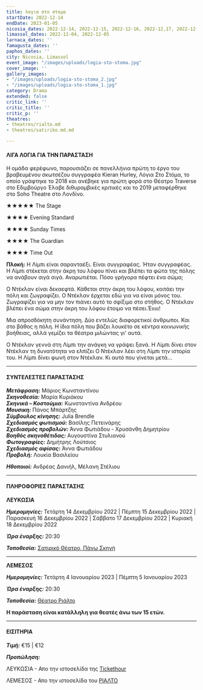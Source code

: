 ```yaml
---
title: λογια στο στομα
startDate: 2022-12-14
endDate: 2023-01-05
nicosia_dates: 2022-12-14, 2022-12-15, 2022-12-16, 2022-12,17, 2022-12-18
limassol_dates: 2022-12-04, 2022-12-05
larnaca_dates: ''
famagusta_dates: ''
paphos_dates: ''
city: Nicosia, Limassol
event_image: "/images/uploads/logia-sto-stoma.jpg"
cover_image: ''
gallery_images:
- "/images/uploads/logia-sto-stoma_2.jpg"
- "/images/uploads/logia-sto-stoma_1.jpg"
category: Drama
extended: false
critic_link: ''
critic_title: ''
critic_p: ''
theatres:
- theatres/rialto.md
- theatres/satiriko.md.md

---
```

#### ΛΙΓΑ ΛΟΓΙΑ ΓΙΑ ΤΗΝ ΠΑΡΑΣΤΑΣΗ

Η ομάδα φερέφωνο, παρουσιάζει σε πανελλήνια πρώτη το έργο του βραβευμένου σκωτσέζου συγγραφέα Kieran Hurley, Λόγια Στο Στόμα, το οποίο γράφτηκε το 2018 και ανέβηκε για πρώτη φορά στο Θέατρο Traverse στο Εδιμβούργο Έλαβε διθυραμβικές κριτικές και το 2019 μεταφέρθηκε στο Soho Theatre στο Λονδίνο.

★★★★★ The Stage

★★★★ Evening Standard

★★★★ Sunday Times

★★★★ The Guardian

​★★★★ Time Out

**Πλοκή:** Η Λίμπι είναι σαρανταέξι. Είναι συγγραφέας. Ήταν συγγραφέας. Η Λίμπι στέκεται στην άκρη του λόφου πίνει και βλέπει τα φώτα της πόλης να ανάβουν σιγά σιγά. Αναρωτιέται. Πόσο γρήγορα πέφτει ένα σώμα;

Ο Ντέκλαν είναι δεκαεφτά. Κάθεται στην άκρη του λόφου, κοιτάει την πόλη και ζωγραφίζει. Ο Ντέκλαν έρχεται εδώ για να είναι μόνος του. Ζωγραφίζει για να μην τον πιάνει αυτό το σφίξιμο στο στήθος. Ο Ντέκλαν βλέπει ένα σώμα στην άκρη του λόφου έτοιμο να πέσει.Έιιιιι!

Μια απροσδόκητη συνάντηση. Δύο εντελώς διαφορετικοί άνθρωποι. Και στο βάθος η πόλη. Η ίδια πόλη που βάζει λουκέτο σε κέντρα κοινωνικής βοήθειας, αλλά γεμίζει τα θέατρα μιλώντας γι' αυτά.

Ο Ντέκλαν γεννά στη Λίμπι την ανάγκη να γράψει ξανά. Η Λίμπι δίνει στον Ντέκλαν τη δυνατότητα να ελπίζει Ο Ντέκλαν λέει στη Λίμπι την ιστορία του. Η Λίμπι δίνει φωνή στον Ντέκλαν. Κι αυτό που γίνεται μετά...

***

#### ΣΥΝΤΕΛΕΣΤΕΣ ΠΑΡΑΣΤΑΣΗΣ

**_Μετάφραση:_** Μάριος Κωνσταντίνου  
**_Σκηνοθεσία:_** Μαρία Κυριάκου  
**_Σκηνικά – Κοστούμια:_** Κωνσταντίνα Ανδρέου  
**_Μουσικη:_** Πάνος Μπάρτζης  
**_Σύμβουλος κίνησης:_** Julia Brendle  
**_Σχεδιασμός φωτισμού:_** Βασίλης Πετεινάρης  
**_Σχεδιασμός προβολών:_** Άννα Φωτιάδου - Χρυσάνθη Δημητρίου  
**_Βοηθός σκηνοθέτιδας:_** Αυγουστίνα Στυλιανού  
**_Φωτογραφίες:_** Δημήτρης Λούτσιος  
**_Σχεδιασμός αφίσας:_** Άννα Φωτιάδου  
**_Προβολή:_** Λουκία Βασιλείου

**_Ηθοποιοί:_** Ανδρέας Δανιήλ, Μέλανη Στέλιου

***

#### ΠΛΗΡΟΦΟΡΙΕΣ ΠΑΡΑΣΤΑΣΗΣ

**ΛΕΥΚΩΣΙΑ**

**_Ημερομηνίες:_** Τετάρτη 14 Δεκεμβρίου 2022 | Πέμπτη 15 Δεκεμβρίου 2022 | Παρασκευή 16 Δεκεμβρίου 2022 | Σάββατο 17 Δεκεμβρίου 2022 | Κυριακή 18 Δεκεμβρίου 2022

**_Ώρα έναρξης:_** 20:30

**_Τοποθεσία:_** [Σατιρικό Θέατρο, Πάνω Σκηνή ](?#map)

***

**ΛΕΜΕΣΟΣ**

**_Ημερομηνίες:_** Τετάρτη 4 Ιανουαρίου 2023 | Πέμπτη 5 Ιανουαρίου 2023

**_Ώρα έναρξης:_** 20:30

**_Τοποθεσία:_** [Θέατρο Ριάλτο](?#map)

**Η παράσταση είναι κατάλληλη για θεατές άνω των 15 ετών.**

***

#### ΕΙΣΙΤΗΡΙΑ

**_Τιμή:_** €15 | €12

**_Προπώληση:_**

ΛΕΥΚΩΣΙΑ - Απο την ιστοσελίδα της [Tickethour](https://shop.tickethour.com/ticketmaster_se_4072.html)

ΛΕΜΕΣΟΣ - Απο την ιστοσελίδα του [ΡΙΑΛΤΟ](https://rialto.interticket.com/program/logia-sto-stoma-kieran-hurley-2693)